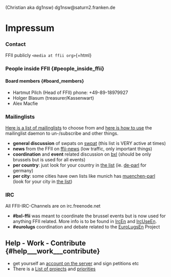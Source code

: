 (Christian aka dg1nsw) dg1nsw\@saturn2.franken.de

# Impressum

### Contact

FFII publicly `<media at ffii org>`{=html}

### People inside FFII {#people_inside_ffii}

#### Board members {#board_members}

-   Hartmut Pilch (Head of FFII) phone: +49-89-18979927
-   Holger Blasum (treasurer/Kassenwart)
-   Alex Macfie

### Mailinglists

[Here is a list of
mailinglists](http://lists.ffii.org/mailman/listinfo/proj/ProjListinfo.de "wikilink")
to choose from and [here is how to
use](http://kwiki.ffii.org/index.cgi?ListinfoEn "wikilink") the
mailinglist daemon to un-/subscribe and other things.

-   **general discussion** of swpats on
    [swpat](http://lists.ffii.org/mailman/listinfo/swpat "wikilink")
    (this list is VERY active at times)
-   **news** from the FFII on
    [ffii-news](http://lists.ffii.org/mailman/listinfo/ffii-news "wikilink")
    (low traffic, only important things)
-   **coordination** and **event** related discussion on
    [bxl](http://lists.ffii.org/mailman/listinfo/bxl "wikilink") (should
    be only brussels but is used for all events)
-   **per country**: just look for your country in [the
    list](http://lists.ffii.org/mailman/listinfo/proj/ProjListinfo.de "wikilink")
    (ie.
    [de-parl](http://lists.ffii.org/mailman/listinfo/de-parl "wikilink")
    for germany)
-   **per city**: some cities have own lists like munich has
    [muenchen-parl](http://lists.ffii.org/mailman/listinfo/muenchen-parl "wikilink")
    (look for your city in [the
    list](http://lists.ffii.org/mailman/listinfo/proj/ProjListinfo.de "wikilink"))

### IRC

All FFII-IRC-Channels are on irc.freenode.net

-   **#bxl-ffii** was meant to coordinate the brussel events but is now
    used for anything FFII related. More info is to be found in
    [IrcEn](IrcEn "wikilink") and [IrcUseEn](IrcUseEn "wikilink").
-   **#eurolugs** coordination and debate related to the
    [EuroLugsEn](EuroLugsEn "wikilink") Project

## Help - Work - Contribute {#help___work___contribute}

-   get yourself an [account on the
    server](http://www.ffii.org/ffii-cgi/eintrag?m=eintrag "wikilink")
    and sign petitions etc
-   There is a [List of
    projects](http://kwiki.ffii.org/FfiiprojEn "wikilink") and
    [priorities](http://kwiki.ffii.org/FfiiprojPriorEn "wikilink")
